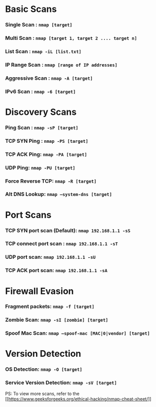 # Basic Scans

### Single Scan : ``nmap [target]``
### Multi Scan : ``nmap [target 1, target 2 .... target n]``
### List Scan : ``nmap -iL [list.txt]``
### IP Range Scan : ``nmap [range of IP addresses]``
### Aggressive Scan : ``nmap -A [target]``
### IPv6 Scan : ``nmap -6 [target]``

# Discovery Scans

### Ping Scan : ``nmap -sP [target]``
### TCP SYN Ping : ``nmap -PS [target]``
### TCP ACK Ping: ``nmap -PA [target]``
### UDP Ping: ``nmap -PU [target]``
### Force Reverse TCP: ``nmap -R [target]``
### Alt DNS Lookup: ``nmap –system-dns [target]``

# Port Scans

### TCP SYN port scan (Default): ``nmap 192.168.1.1 -sS``
### TCP connect port scan : ``nmap 192.168.1.1 -sT``
### UDP port scan: ``nmap 192.168.1.1 -sU``
### TCP ACK port scan: ``nmap 192.168.1.1 -sA``

# Firewall Evasion

### Fragment packets: ``nmap -f [target]``
### Zombie Scan: ``nmap -sI [zombie] [target]``
### Spoof Mac Scan: ``nmap –spoof-mac [MAC|0|vendor] [target]``

# Version Detection

### OS Detection: ``nmap -O [target]``
### Service Version Detection: ``nmap -sV [target]``


PS: To view more scans, refer to the [[https://www.geeksforgeeks.org/ethical-hacking/nmap-cheat-sheet/]]

